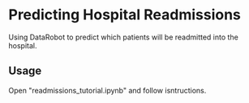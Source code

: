 # Predicting Hospital Readmissions

Using DataRobot to predict which patients will be readmitted into the hospital.

## Usage
Open "readmissions_tutorial.ipynb" and follow isntructions.